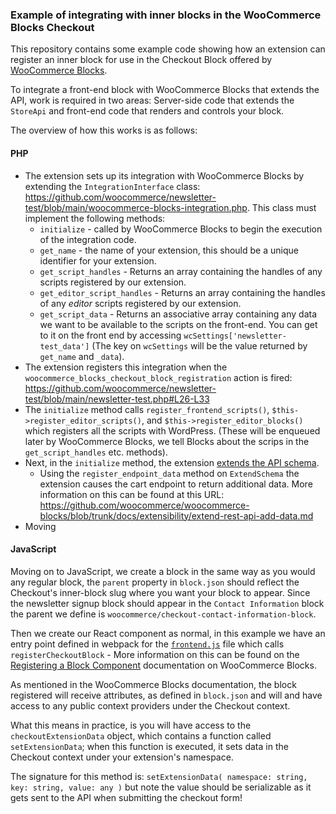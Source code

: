 ### Example of integrating with inner blocks in the WooCommerce Blocks Checkout

This repository contains some example code showing how an extension can register an inner block for use in the Checkout
Block offered by [WooCommerce Blocks](https://github.com/woocommerce/woocommerce-blocks).

To integrate a front-end block with WooCommerce Blocks that extends the API, work is required in two areas:
Server-side code that extends the `StoreApi` and front-end code that renders and controls your block.

The overview of how this works is as follows:

#### PHP

- The extension sets up its integration with WooCommerce Blocks by extending the `IntegrationInterface` class:
https://github.com/woocommerce/newsletter-test/blob/main/woocommerce-blocks-integration.php. This class must implement the following methods:
  - `initialize` - called by WooCommerce Blocks to begin the execution of the integration code.
  - `get_name` - the name of your extension, this should be a unique identifier for your extension.
  - `get_script_handles` - Returns an array containing the handles of any scripts registered by our extension.
  - `get_editor_script_handles` - Returns an array containing the handles of any _editor_ scripts registered by our
extension.
  - `get_script_data` - Returns an associative array containing any data we want to be available to the scripts on the
front-end. You can get to it on the front end by accessing `wcSettings['newsletter-test_data']` (The key on `wcSettings`
will be the value returned by `get_name` and `_data`).
- The extension registers this integration when the `woocommerce_blocks_checkout_block_registration` action is fired:
https://github.com/woocommerce/newsletter-test/blob/main/newsletter-test.php#L26-L33
- The `initialize` method calls  `register_frontend_scripts()`, `$this->register_editor_scripts()`, and
`$this->register_editor_blocks()` which registers all the scripts with WordPress. (These will be enqueued later by WooCommerce Blocks, we tell Blocks about the scrips in the `get_script_handles` etc. methods).
- Next, in the `initialize` method, the extension
[extends the API schema](https://github.com/woocommerce/newsletter-test/blob/main/woocommerce-blocks-integration.php#L141).
  - Using the `register_endpoint_data` method on `ExtendSchema` the extension causes the cart endpoint to return
additional data. More information on this can be found at this URL: https://github.com/woocommerce/woocommerce-blocks/blob/trunk/docs/extensibility/extend-rest-api-add-data.md
- Moving

#### JavaScript

Moving on to JavaScript, we create a block in the same way as you would any regular block, the `parent` property in
`block.json` should reflect the Checkout's inner-block slug where you want your block to appear. Since the newsletter
signup block should appear in the `Contact Information` block the parent we define is
`woocommerce/checkout-contact-information-block`.

Then we create our React component as normal, in this example we have an entry point defined in webpack for the
[`frontend.js`](https://github.com/woocommerce/newsletter-test/blob/main/assets/js/checkout-newsletter-subscription-block/frontend.js) 
file which calls `registerCheckoutBlock` - More information on this can be found on the [Registering a Block Component](https://github.com/woocommerce/woocommerce-blocks/blob/trunk/packages/checkout/blocks-registry/README.md#registercheckoutblock-options-) documentation on WooCommerce Blocks.


As mentioned in the WooCommerce Blocks documentation, the block registered will receive attributes, as defined in
`block.json` and will and have access to any public context providers under the Checkout context.

What this means in practice, is you will have access to the `checkoutExtensionData` object, which contains a function
called `setExtensionData`; when this function is executed, it sets data in the Checkout context under your extension's namespace.

The signature for this method is: `setExtensionData( namespace: string, key: string, value: any )` but note the value
should be serializable as it gets sent to the API when submitting the checkout form!

